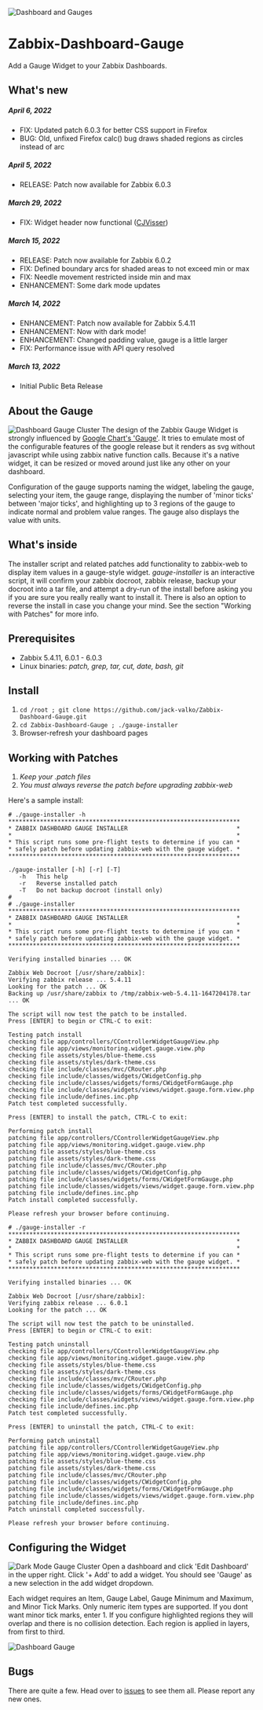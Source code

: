 ![Dashboard and Gauges](images/gauge-image-large.png)
# Zabbix-Dashboard-Gauge
Add a Gauge Widget to your Zabbix Dashboards.

## What's new
##### April 6, 2022
* FIX: Updated patch 6.0.3 for better CSS support in Firefox
* BUG: Old, unfixed Firefox calc() bug draws shaded regions as circles instead of arc

##### April 5, 2022
* RELEASE: Patch now available for Zabbix 6.0.3

##### March 29, 2022
* FIX: Widget header now functional ([CJVisser](http://github.com/CJVisser/))

##### March 15, 2022
* RELEASE: Patch now available for Zabbix 6.0.2
* FIX: Defined boundary arcs for shaded areas to not exceed min or max
* FIX: Needle movement restricted inside min and max
* ENHANCEMENT: Some dark mode updates

##### March 14, 2022
* ENHANCEMENT: Patch now available for Zabbix 5.4.11
* ENHANCEMENT: Now with dark mode!
* ENHANCEMENT: Changed padding value, gauge is a little larger
* FIX: Performance issue with API query resolved

##### March 13, 2022
* Initial Public Beta Release

## About the Gauge
![Dashboard Gauge Cluster](images/gauge-image-small.png)
The design of the Zabbix Gauge Widget is strongly influenced by [Google Chart's 'Gauge'](https://developers.google.com/chart/interactive/docs/gallery/gauge). It tries to emulate most of the configurable features of the google release but it renders as svg without javascript while using zabbix native function calls. Because it's a native widget, it can be resized or moved around just like any other on your dashboard.

Configuration of the gauge supports naming the widget, labeling the gauge, selecting your item, the gauge range, displaying the number of 'minor ticks' between 'major ticks', and highlighting up to 3 regions of the gauge to indicate normal and problem value ranges.  The gauge also displays the value with units.

## What's inside
The installer script and related patches add functionality to zabbix-web to display item values in a gauge-style widget. _gauge-installer_ is an interactive script, it will confirm your zabbix docroot, zabbix release, backup your docroot into a tar file, and attempt a dry-run of the install before asking you if you are sure you really really want to install it.  There is also an option to reverse the install in case you change your mind.  See the section "Working with Patches" for more info. 

## Prerequisites
* Zabbix 5.4.11, 6.0.1 - 6.0.3
* Linux binaries: _patch, grep, tar, cut, date, bash, git_

## Install
1. ```cd /root ; git clone https://github.com/jack-valko/Zabbix-Dashboard-Gauge.git```
2. ```cd Zabbix-Dashboard-Gauge ; ./gauge-installer```
3. Browser-refresh your dashboard pages  

## Working with Patches
1. _Keep your .patch files_
2. _You must always reverse the patch before upgrading zabbix-web_

Here's a sample install:
```
# ./gauge-installer -h
******************************************************************
* ZABBIX DASHBOARD GAUGE INSTALLER                               *
*                                                                *
* This script runs some pre-flight tests to determine if you can *
* safely patch before updating zabbix-web with the gauge widget. *
******************************************************************

./gauge-installer [-h] [-r] [-T]
   -h   This help
   -r   Reverse installed patch
   -T   Do not backup docroot (install only)
#
# ./gauge-installer 
******************************************************************
* ZABBIX DASHBOARD GAUGE INSTALLER                               *
*                                                                *
* This script runs some pre-flight tests to determine if you can *
* safely patch before updating zabbix-web with the gauge widget. *
******************************************************************

Verifying installed binaries ... OK

Zabbix Web Docroot [/usr/share/zabbix]: 
Verifying zabbix release ... 5.4.11
Looking for the patch ... OK
Backing up /usr/share/zabbix to /tmp/zabbix-web-5.4.11-1647204178.tar ... OK

The script will now test the patch to be installed.
Press [ENTER] to begin or CTRL-C to exit: 

Testing patch install
checking file app/controllers/CControllerWidgetGaugeView.php
checking file app/views/monitoring.widget.gauge.view.php
checking file assets/styles/blue-theme.css
checking file assets/styles/dark-theme.css
checking file include/classes/mvc/CRouter.php
checking file include/classes/widgets/CWidgetConfig.php
checking file include/classes/widgets/forms/CWidgetFormGauge.php
checking file include/classes/widgets/views/widget.gauge.form.view.php
checking file include/defines.inc.php
Patch test completed successfully.

Press [ENTER] to install the patch, CTRL-C to exit: 

Performing patch install
patching file app/controllers/CControllerWidgetGaugeView.php
patching file app/views/monitoring.widget.gauge.view.php
patching file assets/styles/blue-theme.css
patching file assets/styles/dark-theme.css
patching file include/classes/mvc/CRouter.php
patching file include/classes/widgets/CWidgetConfig.php
patching file include/classes/widgets/forms/CWidgetFormGauge.php
patching file include/classes/widgets/views/widget.gauge.form.view.php
patching file include/defines.inc.php
Patch install completed successfully.

Please refresh your browser before continuing.
```
```
# ./gauge-installer -r
******************************************************************
* ZABBIX DASHBOARD GAUGE INSTALLER                               *
*                                                                *
* This script runs some pre-flight tests to determine if you can *
* safely patch before updating zabbix-web with the gauge widget. *
******************************************************************

Verifying installed binaries ... OK

Zabbix Web Docroot [/usr/share/zabbix]: 
Verifying zabbix release ... 6.0.1
Looking for the patch ... OK

The script will now test the patch to be uninstalled.
Press [ENTER] to begin or CTRL-C to exit: 

Testing patch uninstall
checking file app/controllers/CControllerWidgetGaugeView.php
checking file app/views/monitoring.widget.gauge.view.php
checking file assets/styles/blue-theme.css
checking file assets/styles/dark-theme.css
checking file include/classes/mvc/CRouter.php
checking file include/classes/widgets/CWidgetConfig.php
checking file include/classes/widgets/forms/CWidgetFormGauge.php
checking file include/classes/widgets/views/widget.gauge.form.view.php
checking file include/defines.inc.php
Patch test completed successfully.

Press [ENTER] to uninstall the patch, CTRL-C to exit: 

Performing patch uninstall
patching file app/controllers/CControllerWidgetGaugeView.php
patching file app/views/monitoring.widget.gauge.view.php
patching file assets/styles/blue-theme.css
patching file assets/styles/dark-theme.css
patching file include/classes/mvc/CRouter.php
patching file include/classes/widgets/CWidgetConfig.php
patching file include/classes/widgets/forms/CWidgetFormGauge.php
patching file include/classes/widgets/views/widget.gauge.form.view.php
patching file include/defines.inc.php
Patch uninstall completed successfully.

Please refresh your browser before continuing.
```

## Configuring the Widget
![Dark Mode Gauge Cluster](images/gauge-image-small-dark.png)
Open a dashboard and click 'Edit Dashboard' in the upper right. Click '+ Add' to add a widget.  You should see 'Gauge' as a new selection in the add widget dropdown.  

Each widget requires an Item, Gauge Label, Gauge Minimum and Maximum, and Minor Tick Marks.  Only numeric item types are supported. If you dont want minor tick marks, enter 1.  If you configure highlighted regions they will overlap and there is no collision detection.  Each region is applied in layers, from first to third.

![Dashboard Gauge](images/gauge-edit-widget.png)
## Bugs
There are quite a few.  Head over to [issues](../../issues/) to see them all.  Please report any new ones.

